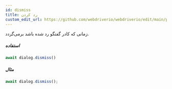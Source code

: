 ```yaml
---
id: dismiss
title: رد کردن
custom_edit_url: https://github.com/webdriverio/webdriverio/edit/main/packages/webdriverio/src/commands/dialog/dismiss.ts
---
```


زمانی که کادر گفتگو رد شده باشد برمی‌گردد.

##### استفاده

```js
await dialog.dismiss()
```

##### مثال

```js title="dialogDismiss.js"
await dialog.dismiss();
```